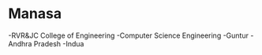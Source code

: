 # Manasa
-RVR&JC College of Engineering
-Computer Science Engineering
-Guntur
-Andhra Pradesh
-Indua

